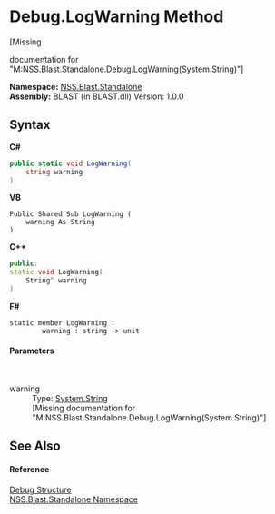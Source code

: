 # Debug.LogWarning Method 
 

\[Missing <summary> documentation for "M:NSS.Blast.Standalone.Debug.LogWarning(System.String)"\]

**Namespace:**&nbsp;<a href="527694ae-dd41-3334-e017-544f5a810383">NSS.Blast.Standalone</a><br />**Assembly:**&nbsp;BLAST (in BLAST.dll) Version: 1.0.0

## Syntax

**C#**<br />
``` C#
public static void LogWarning(
	string warning
)
```

**VB**<br />
``` VB
Public Shared Sub LogWarning ( 
	warning As String
)
```

**C++**<br />
``` C++
public:
static void LogWarning(
	String^ warning
)
```

**F#**<br />
``` F#
static member LogWarning : 
        warning : string -> unit 

```


#### Parameters
&nbsp;<dl><dt>warning</dt><dd>Type: <a href="https://docs.microsoft.com/dotnet/api/system.string" target="_blank" rel="noopener noreferrer">System.String</a><br />\[Missing <param name="warning"/> documentation for "M:NSS.Blast.Standalone.Debug.LogWarning(System.String)"\]</dd></dl>

## See Also


#### Reference
<a href="d3322ed8-9bfc-dc56-5fd8-617a346bbf3a">Debug Structure</a><br /><a href="527694ae-dd41-3334-e017-544f5a810383">NSS.Blast.Standalone Namespace</a><br />